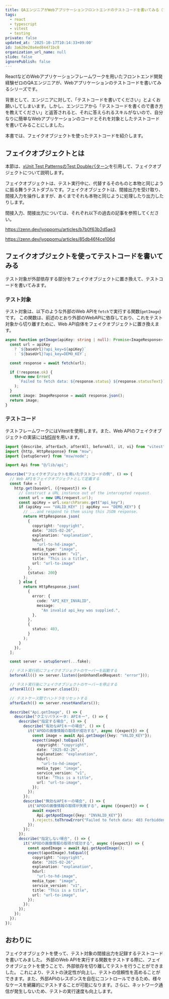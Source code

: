 ```yaml
---
title: QAエンジニアがWebアプリケーションフロントエンドのテストコードを書いてみる（フェイクオブジェクト編）
tags:
  - react
  - typescript
  - vitest
  - testing
private: false
updated_at: '2025-10-17T10:14:33+09:00'
id: 3a620e20a4ed84471bc8
organization_url_name: null
slide: false
ignorePublish: false
---
```

ReactなどのWebアプリケーションフレームワークを用いたフロントエンド開発経験ゼロのQAエンジニアが、Webアプリケーションのテストコードを書いてみるシリーズです。

背景として、エンジニアに対して、「テストコードを書いてください」とよくお願いしてしまいます。しかし、エンジニアから「テストコードを書くので書き方を教えてください」と返答されると、それに答えられるスキルがないので、自分なりに簡単なWebアプリケーションのコードとそれを対象としたテストコードを書いてみることにしました。

本書では、フェイクオブジェクトを使ったテストコードを紹介します。

## フェイクオブジェクトとは

本節は、[xUnit Test PatternsのTest Doubleパターン](https://goyoki.hatenablog.com/entry/20120301/1330608789)を引用して、フェイクオブジェクトについて説明します。

フェイクオブジェクトは、テスト実行中に、代替するそのものと本物と同じように振る舞うテストダブルです。フェイクオブジェクトは、間接出力を受け取り、間接入力を操作しますが、あくまでそれも本物と同じように処理したり出力したりします。

間接入力、間接出力については、それぞれ以下の過去の記事を参照してください。

<!-- markdownlint-disable-next-line MD034 -->
https://zenn.dev/jyoppomu/articles/b7b0f63b2d5ae3

<!-- markdownlint-disable-next-line MD034 -->
https://zenn.dev/jyoppomu/articles/85db46f4ce106d

## フェイクオブジェクトを使ってテストコードを書いてみる

テスト対象が外部依存する部分をフェイクオブジェクトに置き換えて、テストコードを書いてみます。

### テスト対象

テスト対象は、以下のような外部のWeb APIを`fetch`で実行する関数(`getImage`)です。
この関数は、前述のとおり外部のWebAPIに依存しており、これをテスト対象から切り離すために、Web API自体をフェイクオブジェクトに置き換えます。

```typescript
async function getImage(apiKey: string | null): Promise<ImageResponse> {
  const url = apiKey
    ? `${baseUrl}?api_key=${apiKey}`
    : `${baseUrl}?api_key=DEMO_KEY`;

  const response = await fetch(url);

  if (!response.ok) {
    throw new Error(
      `Failed to fetch data: ${response.status} ${response.statusText}`
    );
  }
  const image: ImageResponse = await response.json();
  return image;
}
```

### テストコード

テストフレームワークにはVitestを使用します。また、Web APIのフェイクオブジェクトの実装には[MSW](https://mswjs.io/)を用います。

```typescript
import {describe, afterEach, afterAll, beforeAll, it, vi} from "vitest";
import {http, HttpResponse} from "msw";
import {setupServer} from "msw/node";

import Api from "@/lib/api";

describe("フェイクオブジェクトを用いたテストコードの例", () => {
  // Web APIをフェイクオブジェクトとして定義する
  const fake = [
    http.get(baseUrl, ({request}) => {
      // Construct a URL instance out of the intercepted request.
      const url = new URL(request.url);
      const apiKey = url.searchParams.get("api_key");
      if (apiKey === "VALID_KEY" || apiKey === "DEMO_KEY") {
        // ...and respond to them using this JSON response.
        return HttpResponse.json(
          {
            copyright: "copyright",
            date: "2025-02-26",
            explanation: "explanation",
            hdurl:
              "url-to-hd-image",
            media_type: "image",
            service_version: "v1",
            title: "This is a title",
            url: "url-to-image"
          },
          {status: 200}
        );
      } else {
        return HttpResponse.json(
          {
            error: {
              code: "API_KEY_INVALID",
              message:
                "An invalid api_key was supplied.",
            },
          },
          {
            status: 403,
          }
        );
      }
    }),
  ];

  const server = setupServer(...fake);

  // テスト実行前にフェイクオブジェクトのサーバーを起動する
  beforeAll(() => server.listen({onUnhandledRequest: "error"}));

  // テスト実行後にフェイクオブジェクトのサーバーを停止する
  afterAll(() => server.close());

  // テストケース間でハンドラをリセットする
  afterEach(() => server.resetHandlers());

  describe("Api.getImage", () => {
    describe("クエリパラメータ: APIキー", () => {
      describe("指定する場合", () => {
        describe("有効なAPIキーの場合", () => {
          it("APODの画像情報の取得が成功する", async ({expect}) => {
            const image = await Api.getImage({key: "VALID_KEY"});
            expect(image).toEqual({
              copyright: "copyright",
              date: "2025-02-26",
              explanation: "explanation",
              hdurl:
                "url-to-hd-image",
              media_type: "image",
              service_version: "v1",
              title: "This is a title",
              url: "url-to-image",
            });
          });
        });
        describe("無効なAPIキーの場合", () => {
          it("APODの画像情報の取得が失敗する", async ({expect}) => {
            await expect(
              Api.getApodImage({key: "INVALID_KEY"})
            ).rejects.toThrowError("Failed to fetch data: 403 Forbidden");
          });
        });
      });
      describe("指定しない場合", () => {
        it("APODの画像情報の取得が成功する", async ({expect}) => {
          const apodImage = await Api.getApodImage();
          expect(apodImage).toEqual({
            copyright: "copyright",
            date: "2025-02-26",
            explanation: "explanation",
            hdurl:
              "url-to-hd-image",
            media_type: "image",
            service_version: "v1",
            title: "This is a title",
            url: "url-to-image",
          });
        });
      });
    });
  });
});
```

## おわりに

フェイクオブジェクトを使って、テスト対象の間接出力を記録するテストコードを書いてみました。
外部のWeb APIを実行する関数をテストする際に、フェイクオブジェクトを使うことで、外部依存を切り離してテストを行うことができました。
これにより、テストの決定性が向上し、テストの信頼性を高めることができます。また、外部APIのレスポンスを自在にコントロールできるため、様々なケースを網羅的にテストすることが可能になります。さらに、ネットワーク通信が発生しないため、テストの実行速度も向上します。

<!-- zenn article id: be87e897367ac1 -->

